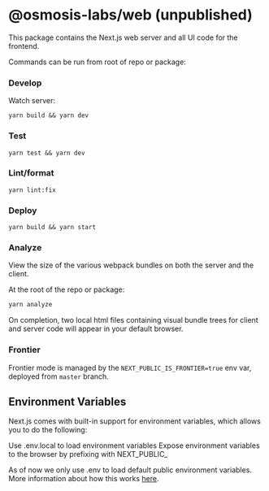 # @osmosis-labs/web (unpublished)

This package contains the Next.js web server and all UI code for the frontend.

Commands can be run from root of repo or package:

### Develop

Watch server:

```
yarn build && yarn dev
```

### Test

```
yarn test && yarn dev
```

### Lint/format

```
yarn lint:fix
```

### Deploy

```
yarn build && yarn start
```

### Analyze

View the size of the various webpack bundles on both the server and the client.

At the root of the repo or package:

```bash
yarn analyze
```

On completion, two local html files containing visual bundle trees for client and server code will appear in your default browser.

### Frontier

Frontier mode is managed by the `NEXT_PUBLIC_IS_FRONTIER=true` env var, deployed from `master` branch.


## Environment Variables
Next.js comes with built-in support for environment variables, which allows you to do the following:

Use .env.local to load environment variables
Expose environment variables to the browser by prefixing with NEXT_PUBLIC_

As of now we only use .env to load default public environment variables. More information about how this works [here](https://nextjs.org/docs/basic-features/environment-variables). 